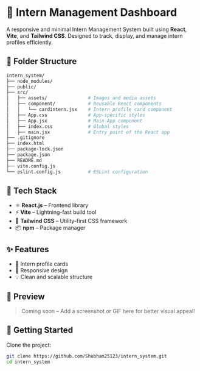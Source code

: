 # 🚀 Intern Management Dashboard

A responsive and minimal Intern Management System built using **React**, **Vite**, and **Tailwind CSS**. Designed to track, display, and manage intern profiles efficiently.

## 📁 Folder Structure

```bash
intern_system/
├── node_modules/
├── public/
├── src/
│   ├── assets/               # Images and media assets
│   ├── component/            # Reusable React components
│   │   └── cardintern.jsx    # Intern profile card component
│   ├── App.css               # App-specific styles
│   ├── App.jsx               # Main App component
│   ├── index.css             # Global styles
│   ├── main.jsx              # Entry point of the React app
├── .gitignore
├── index.html
├── package-lock.json
├── package.json
├── README.md
├── vite.config.js
└── eslint.config.js          # ESLint configuration
```



## 🧰 Tech Stack

- ⚛️ **React.js** – Frontend library
- ⚡ **Vite** – Lightning-fast build tool
- 🎨 **Tailwind CSS** – Utility-first CSS framework
- 📦 **npm** – Package manager

## ✨ Features

- 📇 Intern profile cards
- 🎯 Responsive design
- 💡 Clean and scalable structure

## 📸 Preview

> Coming soon – Add a screenshot or GIF here for better visual appeal!

## 🚀 Getting Started

Clone the project:

```bash
git clone https://github.com/Shubham25123/intern_system.git
cd intern_system
